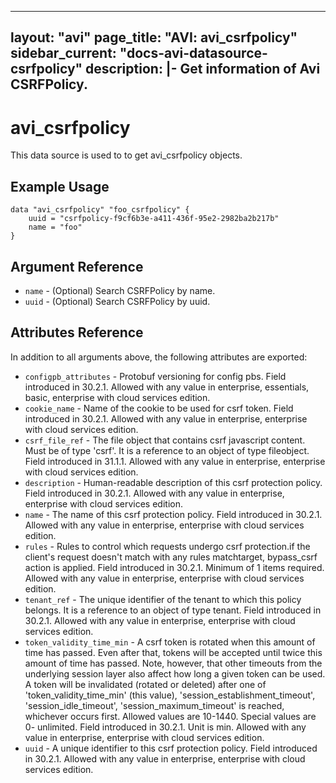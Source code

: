 <!--
    Copyright 2021 VMware, Inc.
    SPDX-License-Identifier: Mozilla Public License 2.0
-->
---
layout: "avi"
page_title: "AVI: avi_csrfpolicy"
sidebar_current: "docs-avi-datasource-csrfpolicy"
description: |-
  Get information of Avi CSRFPolicy.
---

# avi_csrfpolicy

This data source is used to to get avi_csrfpolicy objects.

## Example Usage

```hcl
data "avi_csrfpolicy" "foo_csrfpolicy" {
    uuid = "csrfpolicy-f9cf6b3e-a411-436f-95e2-2982ba2b217b"
    name = "foo"
}
```

## Argument Reference

* `name` - (Optional) Search CSRFPolicy by name.
* `uuid` - (Optional) Search CSRFPolicy by uuid.

## Attributes Reference

In addition to all arguments above, the following attributes are exported:

* `configpb_attributes` - Protobuf versioning for config pbs. Field introduced in 30.2.1. Allowed with any value in enterprise, essentials, basic, enterprise with cloud services edition.
* `cookie_name` - Name of the cookie to be used for csrf token. Field introduced in 30.2.1. Allowed with any value in enterprise, enterprise with cloud services edition.
* `csrf_file_ref` - The file object that contains csrf javascript content. Must be of type 'csrf'. It is a reference to an object of type fileobject. Field introduced in 31.1.1. Allowed with any value in enterprise, enterprise with cloud services edition.
* `description` - Human-readable description of this csrf protection policy. Field introduced in 30.2.1. Allowed with any value in enterprise, enterprise with cloud services edition.
* `name` - The name of this csrf protection policy. Field introduced in 30.2.1. Allowed with any value in enterprise, enterprise with cloud services edition.
* `rules` - Rules to control which requests undergo csrf protection.if the client's request doesn't match with any rules matchtarget, bypass_csrf action is applied. Field introduced in 30.2.1. Minimum of 1 items required. Allowed with any value in enterprise, enterprise with cloud services edition.
* `tenant_ref` - The unique identifier of the tenant to which this policy belongs. It is a reference to an object of type tenant. Field introduced in 30.2.1. Allowed with any value in enterprise, enterprise with cloud services edition.
* `token_validity_time_min` - A csrf token is rotated when this amount of time has passed. Even after that, tokens will be accepted until twice this amount of time has passed. Note, however, that other timeouts from the underlying session layer also affect how long a given token can be used. A token will be invalidated (rotated or deleted) after one of 'token_validity_time_min' (this value), 'session_establishment_timeout', 'session_idle_timeout', 'session_maximum_timeout' is reached, whichever occurs first. Allowed values are 10-1440. Special values are 0- unlimited. Field introduced in 30.2.1. Unit is min. Allowed with any value in enterprise, enterprise with cloud services edition.
* `uuid` - A unique identifier to this csrf protection policy. Field introduced in 30.2.1. Allowed with any value in enterprise, enterprise with cloud services edition.

